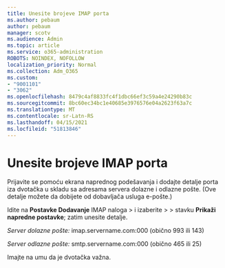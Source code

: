```yaml
---
title: Unesite brojeve IMAP porta
ms.author: pebaum
author: pebaum
manager: scotv
ms.audience: Admin
ms.topic: article
ms.service: o365-administration
ROBOTS: NOINDEX, NOFOLLOW
localization_priority: Normal
ms.collection: Adm_O365
ms.custom:
- "9001101"
- "3062"
ms.openlocfilehash: 8479c4af8833fc4f1dbc66ef3c59a4e24290b83c
ms.sourcegitcommit: 8bc60ec34bc1e40685e3976576e04a2623f63a7c
ms.translationtype: MT
ms.contentlocale: sr-Latn-RS
ms.lasthandoff: 04/15/2021
ms.locfileid: "51813846"
---
```

# <a name="enter-imap-port-numbers"></a>Unesite brojeve IMAP porta

Prijavite se pomoću ekrana naprednog podešavanja i dodajte detalje porta iza dvotačka u skladu sa adresama servera dolazne i odlazne pošte. (Ove detalje možete da dobijete od dobavljača usluga e-pošte.) 

Idite na **Postavke Dodavanje** IMAP naloga > i izaberite  >    >   stavku **Prikaži napredne postavke**; zatim unesite detalje. 

*Server dolazne pošte:* imap.servername.com:000 (obično 993 ili 143) 

*Server odlazne pošte:* smtp.servername.com:000 (obično 465 ili 25) 

Imajte na umu da je dvotačka važna. 
